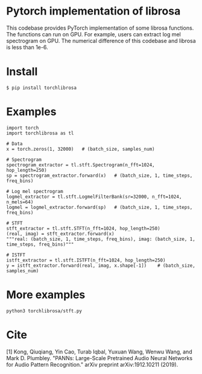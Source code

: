 # Pytorch implementation of librosa

This codebase provides PyTorch implementation of some librosa functions. The functions can run on GPU. For example, users can extract log mel spectrogram on GPU. The numerical difference of this codebase and librosa is less than 1e-6.

# Install
```
$ pip install torchlibrosa
```

# Examples
```
import torch
import torchlibrosa as tl

# Data
x = torch.zeros(1, 32000)	# (batch_size, samples_num)

# Spectrogram
spectrogram_extractor = tl.stft.Spectrogram(n_fft=1024, hop_length=250)
sp = spectrogram_extractor.forward(x)	# (batch_size, 1, time_steps, freq_bins)

# Log mel spectrogram
logmel_extractor = tl.stft.LogmelFilterBank(sr=32000, n_fft=1024, n_mels=64)
logmel = logmel_extractor.forward(sp)	# (batch_size, 1, time_steps, freq_bins)

# STFT
stft_extractor = tl.stft.STFT(n_fft=1024, hop_length=250)
(real, imag) = stft_extractor.forward(x)
"""real: (batch_size, 1, time_steps, freq_bins), imag: (batch_size, 1, time_steps, freq_bins)"""

# ISTFT
istft_extractor = tl.stft.ISTFT(n_fft=1024, hop_length=250)
y = istft_extractor.forward(real, imag, x.shape[-1])	# (batch_size, samples_num)
```

# More examples
```
python3 torchlibrosa/stft.py
```

# Cite
[1] Kong, Qiuqiang, Yin Cao, Turab Iqbal, Yuxuan Wang, Wenwu Wang, and Mark D. Plumbley. "PANNs: Large-Scale Pretrained Audio Neural Networks for Audio Pattern Recognition." arXiv preprint arXiv:1912.10211 (2019).